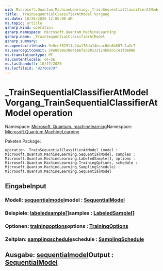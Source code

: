 ```yaml
---
uid: Microsoft.Quantum.MachineLearning._TrainSequentialClassifierAtModel
title: _TrainSequentialClassifierAtModel Vorgang
ms.date: 10/26/2020 12:00:00 AM
ms.topic: article
qsharp.kind: operation
qsharp.namespace: Microsoft.Quantum.MachineLearning
qsharp.name: _TrainSequentialClassifierAtModel
qsharp.summary: ''
ms.openlocfilehash: 9e0cef52911c24a176da14bcac8db6b887c1a2c7
ms.sourcegitcommit: 29e0d88a30e4166fa580132124b0eb57e1f0e986
ms.translationtype: MT
ms.contentlocale: de-DE
ms.lasthandoff: 10/27/2020
ms.locfileid: "92706930"
---
```

# <a name="_trainsequentialclassifieratmodel-operation"></a><span data-ttu-id="4f00a-102">_TrainSequentialClassifierAtModel Vorgang</span><span class="sxs-lookup"><span data-stu-id="4f00a-102">_TrainSequentialClassifierAtModel operation</span></span>

<span data-ttu-id="4f00a-103">Namespace: [Microsoft. Quantum. machinelearning](xref:Microsoft.Quantum.MachineLearning)</span><span class="sxs-lookup"><span data-stu-id="4f00a-103">Namespace: [Microsoft.Quantum.MachineLearning](xref:Microsoft.Quantum.MachineLearning)</span></span>

<span data-ttu-id="4f00a-104">Paketen [](https://nuget.org/packages/)</span><span class="sxs-lookup"><span data-stu-id="4f00a-104">Package: [](https://nuget.org/packages/)</span></span>




```qsharp
operation _TrainSequentialClassifierAtModel (model : Microsoft.Quantum.MachineLearning.SequentialModel, samples : Microsoft.Quantum.MachineLearning.LabeledSample[], options : Microsoft.Quantum.MachineLearning.TrainingOptions, schedule : Microsoft.Quantum.MachineLearning.SamplingSchedule) : Microsoft.Quantum.MachineLearning.SequentialModel
```


## <a name="input"></a><span data-ttu-id="4f00a-105">Eingabe</span><span class="sxs-lookup"><span data-stu-id="4f00a-105">Input</span></span>

### <a name="model--sequentialmodel"></a><span data-ttu-id="4f00a-106">Modell: [sequentialmodel](xref:Microsoft.Quantum.MachineLearning.SequentialModel)</span><span class="sxs-lookup"><span data-stu-id="4f00a-106">model : [SequentialModel](xref:Microsoft.Quantum.MachineLearning.SequentialModel)</span></span>




### <a name="samples--labeledsample"></a><span data-ttu-id="4f00a-107">Beispiele: [labeledsample](xref:Microsoft.Quantum.MachineLearning.LabeledSample)[]</span><span class="sxs-lookup"><span data-stu-id="4f00a-107">samples : [LabeledSample](xref:Microsoft.Quantum.MachineLearning.LabeledSample)[]</span></span>




### <a name="options--trainingoptions"></a><span data-ttu-id="4f00a-108">Optionen: [trainingoptions](xref:Microsoft.Quantum.MachineLearning.TrainingOptions)</span><span class="sxs-lookup"><span data-stu-id="4f00a-108">options : [TrainingOptions](xref:Microsoft.Quantum.MachineLearning.TrainingOptions)</span></span>




### <a name="schedule--samplingschedule"></a><span data-ttu-id="4f00a-109">Zeitplan: [samplingschedule](xref:Microsoft.Quantum.MachineLearning.SamplingSchedule)</span><span class="sxs-lookup"><span data-stu-id="4f00a-109">schedule : [SamplingSchedule](xref:Microsoft.Quantum.MachineLearning.SamplingSchedule)</span></span>





## <a name="output--sequentialmodel"></a><span data-ttu-id="4f00a-110">Ausgabe: [sequentialmodel](xref:Microsoft.Quantum.MachineLearning.SequentialModel)</span><span class="sxs-lookup"><span data-stu-id="4f00a-110">Output : [SequentialModel](xref:Microsoft.Quantum.MachineLearning.SequentialModel)</span></span>

